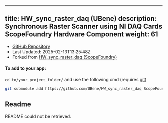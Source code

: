 
---
title: HW_sync_raster_daq (UBene)
description: Synchronous Raster Scanner using NI DAQ Cards ScopeFoundry Hardware Component
weight: 61
---
- [GitHub Repository](https://github.com/UBene/HW_sync_raster_daq)
- Last Updated: 2025-02-13T13:25:48Z
- Forked from [HW_sync_raster_daq (ScopeFoundry)](/docs/301_existing-hardware-components/hw_sync_raster_daq-scopefoundry)

#### To add to your app:

`cd to/your_project_folder/` and use the following cmd (requires [git](/docs/100_development-environment/20_git/))

```bash
git submodule add https://github.com/UBene/HW_sync_raster_daq ScopeFoundryHW/sync_raster_daq
```


## Readme
README could not be retrieved.
